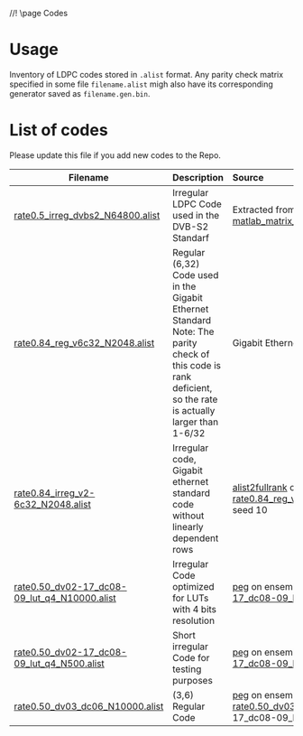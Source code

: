 //!  \page Codes
# Usage
Inventory of LDPC codes stored in  `.alist` format. Any parity check matrix specified in some file 
`filename.alist` migh also have its corresponding generator saved as `filename.gen.bin`.

# List of codes
Please update this file if you add new codes to the Repo.

| Filename                     | Description  | Source
|------------------------------|:-------------|:----
| [rate0.5_irreg_dvbs2_N64800.alist](/codes/rate0.5_irreg_dvbs2_N64800.alist)     |  Irregular LDPC Code used in the DVB-S2 Standarf | Extracted from MATLAB using [matlab_matrix_to_alist](../../sourcecode/decoder/matlab_matrix_to_alist.cpp)
| [rate0.84_reg_v6c32_N2048.alist](rate0.84_reg_v6c32_N2048.alist) |Regular (6,32) Code used in the Gigabit Ethernet Standard Note: The parity check of this code is rank deficient, so the rate is actually larger than 1-6/32| Gigabit Ethernet Standard.
| [rate0.84_irreg_v2-6c32_N2048.alist](rate0.84_irreg_v3-6c32_N2048.alist) | Irregular code, Gigabit ethernet standard code without linearly dependent rows | [alist2fullrank](../prog/alist2fullrank.cpp)  on [rate0.84_reg_v6c32_N2048.alist](rate0.84_reg_v6c32_N2048.alist) with seed 10
| [rate0.50_dv02-17_dc08-09_lut_q4_N10000.alist](rate0.50_dv02-17_dc08-09_lut_q4_N10000.alist) | Irregular Code optimized for LUTs with 4 bits resolution | [peg](../scripts/peg.sh) on ensemble [rate0.50_dv02-17_dc08-09_lut_q4.ens](../ensembles/rate0.50_dv02-17_dc08-09_lut_q4.ens)
| [rate0.50_dv02-17_dc08-09_lut_q4_N500.alist](rate0.50_dv02-17_dc08-09_lut_q4_N500.alist) | Short irregular Code for testing purposes | [peg](../scripts/peg.sh) on ensemble [rate0.50_dv02-17_dc08-09_lut_q4.ens](../ensembles/rate0.50_dv02-17_dc08-09_lut_q4.ens)
| [rate0.50_dv03_dc06_N10000.alist](rate0.50_dv03_dc06_N10000.alist) | (3,6) Regular Code | [peg](../scripts/peg.sh) on ensemble [rate0.50_dv03_dc06.ens](../ensembles/rate0.50_dv03_dc06.ens)rate0.50_dv02-17_dc08-09_lut_q4_PEG_N10000.alist
